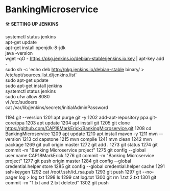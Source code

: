 # BankingMicroservice

:hammer_and_wrench: <b>SETTING UP JENKINS</b> <br /> <br />
systemctl status jenkins <br />
apt-get  update <br />
apt-get  install  openjdk-8-jdk <br /> 
java -version <br /> 
wget -qO - https://pkg.jenkins.io/debian-stable/jenkins.io.key | apt-key add - <br /> 
sudo sh -c 'echo deb http://pkg.jenkins.io/debian-stable binary/ > /etc/apt/sources.list.d/jenkins.list' <br /> 
sudo apt-get update <br /> 
sudo apt-get install jenkins <br /> 
systemctl status jenkins <br /> 
sudo ufw allow 8080 <br /> 
vi /etc/sudoers <br /> 
cat /var/lib/jenkins/secrets/initialAdminPassword <br />


1194  git --version
1201  apt purge git -y
1202  add-apt-repository ppa:git-core/ppa
1203  apt update
1204  apt install git
1205  git clone https://github.com/CAP18MarkErick/BankingMicroservice.git
1208  cd BankingMicroservice
1209  apt update
1210  apt install maven -y
1211  mvn --version
1213  cd capstone
1215  mvn compile
1241  mvn clean
1242  mvn package
1269  git pull origin master
1272  git add .
1273  git status
1274  git commit -m "Banking Microservice project"
1275  git config --global user.name CAP18MarkErick
1276  git commit -m "Banking Microservice project"
1277  git push origin master
1284  git config --global credential.helper store
1285  git config --global credential.helper cache
1291  ssh-keygen
1292  cat /root/.ssh/id_rsa.pub
1293  git push
1297  git --no-pager log > log.txt
1298  ls
1299  cat log.txt
1300  git rm 1.txt 2.txt
1301  git commit -m "1.txt and 2.txt deleted"
1302  git push


